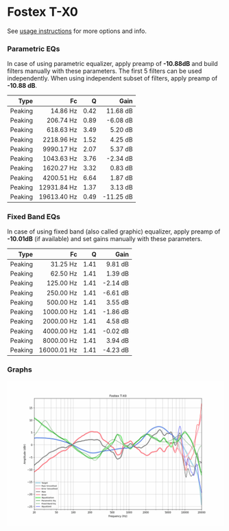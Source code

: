 # Fostex T-X0
See [usage instructions](https://github.com/jaakkopasanen/AutoEq#usage) for more options and info.

### Parametric EQs
In case of using parametric equalizer, apply preamp of **-10.88dB** and build filters manually
with these parameters. The first 5 filters can be used independently.
When using independent subset of filters, apply preamp of **-10.88 dB**.

| Type    | Fc          |    Q | Gain      |
|--------:|------------:|-----:|----------:|
| Peaking | 14.86 Hz    | 0.42 | 11.68 dB  |
| Peaking | 206.74 Hz   | 0.89 | -6.08 dB  |
| Peaking | 618.63 Hz   | 3.49 | 5.20 dB   |
| Peaking | 2218.96 Hz  | 1.52 | 4.25 dB   |
| Peaking | 9990.17 Hz  | 2.07 | 5.37 dB   |
| Peaking | 1043.63 Hz  | 3.76 | -2.34 dB  |
| Peaking | 1620.27 Hz  | 3.32 | 0.83 dB   |
| Peaking | 4200.51 Hz  | 6.64 | 1.87 dB   |
| Peaking | 12931.84 Hz | 1.37 | 3.13 dB   |
| Peaking | 19613.40 Hz | 0.49 | -11.25 dB |

### Fixed Band EQs
In case of using fixed band (also called graphic) equalizer, apply preamp of **-10.01dB**
(if available) and set gains manually with these parameters.

| Type    | Fc          |    Q | Gain     |
|--------:|------------:|-----:|---------:|
| Peaking | 31.25 Hz    | 1.41 | 9.81 dB  |
| Peaking | 62.50 Hz    | 1.41 | 1.39 dB  |
| Peaking | 125.00 Hz   | 1.41 | -2.14 dB |
| Peaking | 250.00 Hz   | 1.41 | -6.61 dB |
| Peaking | 500.00 Hz   | 1.41 | 3.55 dB  |
| Peaking | 1000.00 Hz  | 1.41 | -1.86 dB |
| Peaking | 2000.00 Hz  | 1.41 | 4.58 dB  |
| Peaking | 4000.00 Hz  | 1.41 | -0.02 dB |
| Peaking | 8000.00 Hz  | 1.41 | 3.94 dB  |
| Peaking | 16000.01 Hz | 1.41 | -4.23 dB |

### Graphs
![](./Fostex%20T-X0.png)